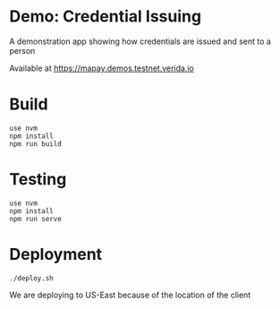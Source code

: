 # Demo: Credential Issuing

A demonstration app showing how credentials are issued and sent to a person

Available at https://mapay.demos.testnet.verida.io

# Build

```
use nvm
npm install
npm run build
```

# Testing

```
use nvm
npm install 
npm run serve
```

# Deployment

```
./deploy.sh
```

We are deploying to US-East because of the location of the client
